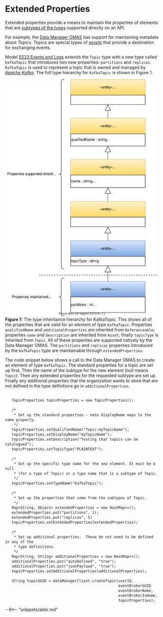 <!-- SPDX-License-Identifier: CC-BY-4.0 -->
<!-- Copyright Contributors to the ODPi Egeria project 2020. -->

# Extended Properties

Extended properties provide a means to maintain the properties of elements that are [subtypes of the types](/concepts/open-metadata-type-definitions) supported directly on an API.

For example, the [Data Manager OMAS](/services/omas/data-manager/overview) has support for maintaining metadata about *Topics*.  Topics are special types of [*assets*](/concepts/asset) that provide a destination for exchanging events.  

Model [0223 Events and Logs](/types/2/0223-Events-and-Logs) extends the `Topic` type with a new type called `KafkaTopic` that introduces two new properties: `partitions` and `replicas`.  `KafkaTopic` is used to represent a topic that is owned and managed by [*Apache Kafka*](https://kafka.apache.org/).  The full type hierarchy for `KafkaTopic` is shown in Figure 1.

![Figure 1](extended-properties-type-hierarchy.svg)
**Figure 1:** The type inheritance hierarchy for KafkaTopic.  This shows all of the properties that are valid for an element of type `KafkaTopic`.  Properties `qualifiedName` and `additionalProperties` are inherited from `Referenceable`; properties `name` and `description` are inherited from `Asset`; finally `topicType` is inherited from `Topic`.  All of these properties are supported natively by the Data Manager OMAS.  The `partitions` and `replicas` properties introduced by the `KafkaTopic` type are maintainable through `extendedProperties`.

The code snippet below shows a call to the Data Manager OMAS to create an element of type `KafkaTopic`.
The standard properties for a topic are set up first.  Then the name of the subtype for the new element (null means `Topic`).  Then any extended properties for the requested subtype are set up.
Finally any additional properties that the organization wants to store that are not defined in the type definitions go in `additionalProperties`.
```

   TopicProperties topicProperties = new TopicProperties();

   /*
    * Set up the standard properties - note displayName maps to the name property.
    */
   topicProperties.setQualifiedName("Topic:myTopicName");
   topicProperties.setDisplayName("myTopicName");
   topicProperties.setDescription("Testing that topics can be catalogued");
   topicProperties.setTopicType("PLAINTEXT");

   /*
    * Set up the specific type name for the new element. It must be a null
    * (for a type of Topic) or a type name that is a subtype of Topic.
    */
   topicProperties.setTypeName("KafkaTopic");

   /*
    * Set up the properties that come from the subtypes of Topic.
    */
   Map<String, Object> extendedProperties = new HashMap<>();
   extendedProperties.put("partitions", 1);
   extendedProperties.put("replicas", 5)
   topicProperties.setExtendedProperties(extendedProperties);

   /*
    * Set up additional properties.  These do not need to be defined in any of the
    * type definitions.
    */
   Map<String, String> additionalProperties = new HashMap<>();
   additionalProperties.put("autoDefined", "true");
   additionalProperties.put("jsonPayload", "true");
   topicProperties.setAdditionalProperties(additionalProperties);

   String topicGUID = dataManagerClient.createTopic(userId, 
                                                    eventBrokerGUID
                                                    eventBrokerName, 
                                                    eventBrokerIsHome, 
                                                    topicProperties);

```



--8<-- "snippets/abbr.md"
